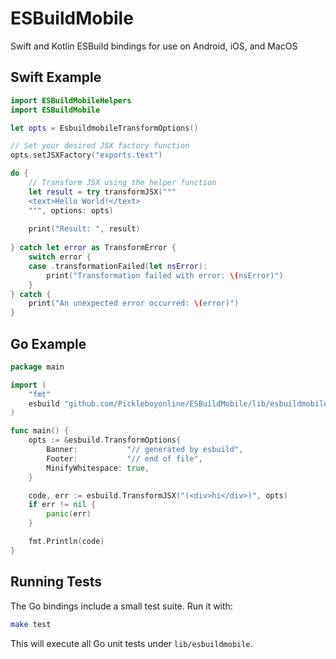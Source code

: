 # ESBuildMobile
 Swift and Kotlin ESBuild bindings for use on Android, iOS, and MacOS


## Swift Example

```swift
import ESBuildMobileHelpers
import ESBuildMobile

let opts = EsbuildmobileTransformOptions()

// Set your desired JSX factory function
opts.setJSXFactory("exports.text")

do {
    // Transform JSX using the helper function
    let result = try transformJSX("""
    <text>Hello World!</text>
    """, options: opts)
    
    print("Result: ", result)
    
} catch let error as TransformError {
    switch error {
    case .transformationFailed(let nsError):
        print("Transformation failed with error: \(nsError)")
    }
} catch {
    print("An unexpected error occurred: \(error)")
}
```

## Go Example

```go
package main

import (
    "fmt"
    esbuild "github.com/Pickleboyonline/ESBuildMobile/lib/esbuildmobile"
)

func main() {
    opts := &esbuild.TransformOptions{
        Banner:           "// generated by esbuild",
        Footer:           "// end of file",
        MinifyWhitespace: true,
    }

    code, err := esbuild.TransformJSX("(<div>hi</div>)", opts)
    if err != nil {
        panic(err)
    }

    fmt.Println(code)
}
```

## Running Tests

The Go bindings include a small test suite. Run it with:

```bash
make test
```

This will execute all Go unit tests under `lib/esbuildmobile`.
